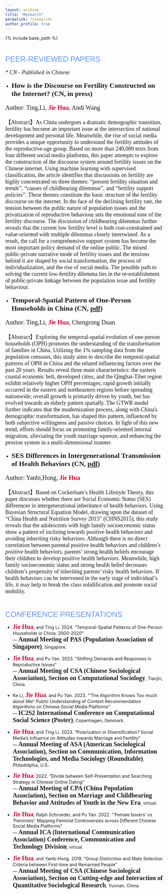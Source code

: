 ```yaml
---
layout: archive
title: "Research"
permalink: /research/
author_profile: true
---
```


{% include base_path %}

<br>

<span style="font-family: Aptos, sans-serif; font-size: 24px; color: #6495ED;">PEER-REVIEWED PAPERS</span>
<p style="font-family: Calibri; font-size: 18px; font-style: italic;">* CN - Published in Chinese</p>

<!--3rd -->
<ul style="list-style-type: disc; padding-left: 20px;">
  <li><span style="font-family: Calibri; font-size: 22px; font-weight: bold;">How is the Discourse on Fertility Constructed on the Internet? (CN, in press)</span></li>
</ul>
<p style="font-family: Calibri; font-size: 20px;">Author: Ting,Li, <b style="color: #C70039;">Jie Hua</b>, Andi Wang</p>

<p style="font-family: 'Times New Roman'; font-size: 18px;">
【Abstract】As China undergoes a dramatic demographic transition, fertility has become an important issue at the intersection of national development and personal life. Meanwhile, the rise of social media provides a unique opportunity to understand the fertility attitudes of the reproductive-age group. Based on more than 240,000 texts from four different social media platforms, this paper attempts to explore the construction of the discourse system around fertility issues on the Chinese internet. Using machine learning with supervised classification, the article identifies that discussions on fertility are highly concentrated on three themes: “present fertility situation and trends”, “causes of childbearing dilemmas”, and “fertility support policies”. These themes constitute the basic structure of the fertility discourse on the internet. In the face of the declining fertility rate, the tension between the public nature of population issues and the privatization of reproductive behaviour sets the emotional tone of the fertility discourse. The discussion of childbearing dilemmas further reveals that the current low fertility level is both cost-constrained and value-oriented with multiple dilemmas closely intertwined. As a result, the call for a comprehensive support system has become the most important policy demand of the online public. The mixed public-private narrative mode of fertility issues and the tensions behind it are shaped by social transformation, the process of individualization, and the rise of social media. The possible path to solving the current low-fertility dilemma lies in the re-establishment of public-private linkage between the population issue and fertility behaviour.
</p>


<!--2nd -->
<ul style="list-style-type: disc; padding-left: 20px;">
  <li><span style="font-family: Calibri; font-size: 22px; font-weight: bold;">Temporal-Spatial Pattern of One-Person Households in China (CN, <a href="https://github.com/jiehua-css/jiehua-css.github.io/blob/master/assets/%E4%B8%AD%E5%9B%BD%E4%BA%92%E8%81%94%E7%BD%91%E7%94%9F%E8%82%B2%E8%AE%AE%E9%A2%98%E4%BD%95%E4%BB%A5%E6%9E%84%E5%BB%BA_%E6%9D%8E%E5%A9%B7.pdf" target="_blank">pdf</a>)</span></li>
</ul>
<p style="font-family: Calibri; font-size: 20px;">Author: Ting,Li, <b style="color: #C70039;">Jie Hua</b>, Chengrong Duan</p>

<p style="font-family: 'Times New Roman'; font-size: 18px;">
【Abstract】Exploring the temporal-spatial evolution of one-person households (OPH) promotes the understanding of the transformation of families in China. Utilizing the 1% sampling data from the population censuses, this study aims to describe the temporal-spatial patterns of OPH in China and the related influencing factors over the past 20 years. Results reveal three main characteristics: the eastern coastal economic belt, developed cities, and the Qinghai-Tibet region exhibit relatively higher OPH percentages; rapid growth initially occurred in the eastern and northeastern regions before spreading nationwide; overall growth is primarily driven by youth, but has evolved towards an elderly pattern spatially. The GTWR model further indicates that the modernization process, along with China's demographic transformation, has shaped this pattern, influenced by both subjective willingness and passive choices. In light of this new trend, efforts should focus on promoting family-oriented internal migration, alleviating the youth marriage squeeze, and enhancing the pension system in a multi-dimensional manner.
</p>


<!--1st -->
<ul style="list-style-type: disc; padding-left: 20px;">
  <li><span style="font-family: Calibri; font-size: 22px; font-weight: bold;">SES Differences in Intergenerational Transmission of Health Behaviors (CN, <a href="https://github.com/jiehua-css/jiehua-css.github.io/raw/master/assets/%E5%81%A5%E5%BA%B7%E8%A1%8C%E4%B8%BA%E4%BB%A3%E9%99%85%E4%BC%A0%E9%80%92%E6%A8%A1%E5%BC%8F%E7%9A%84%E7%A4%BE%E4%BC%9A...CHNS2015%E7%9A%84%E5%AE%9E%E8%AF%81%E7%A0%94%E7%A9%B6_%E6%B4%AA%E5%B2%A9%E7%92%A7.pdf" target="_blank">pdf</a>)</span></li>
</ul>
<p style="font-family: Calibri; font-size: 20px;">Author: Yanbi,Hong, <b style="color: #C70039;">Jie Hua</b></p>

<p style="font-family: 'Times New Roman'; font-size: 18px;">
【Abstract】Based on Cockerham’s Health Lifestyle Theory, this paper discusses whether there are Social Economic Status (SES) differences in intergenerational inheritance of health behaviors. Using Bayesian Structural Equation Model, drawing upon the dataset of “China Health and Nutrition Survey 2015” (CHNS2015), this study reveals that the adolescents with high family socioeconomic status show a pattern of inclining towards positive health behaviors and avoiding inheriting risky behaviors. Although there is no direct correlation between parental positive health behaviors and children’s positive health behaviors, parents’ strong health beliefs encourage their children to develop positive health behaviors. Meanwhile, high family socioeconomic status and strong health belief decreases children’s propensity of inheriting parents’ risky health behaviors. If health behaviors can be intervened in the early stage of individual’s life, it may help to break the class solidification and promote social mobility.
</p>

<br>

<span style="font-family: Aptos, sans-serif; font-size: 24px; color: #6495ED;">CONFERENCE PRESENTATIONS</span>


- <b style="color: #C70039; font-family: Calibri; font-size: 20px;">Jie Hua</b>, and Ting Li. 2024. “Temporal-Spatial Patterns of One-Person Households in China: 2000-2020”  
— <b style="font-family: Calibri; font-size: 20px;">Annual Meeting of PAS (Population Association of Singapore)</b>, Singapore.

- <b style="color: #C70039; font-family: Calibri; font-size: 20px;">Jie Hua</b>, and Pu Yan. 2023. “Shifting Demands and Responses in Reproductive Issues”  
— <b style="font-family: Calibri; font-size: 20px;">Annual Meeting of CSA (Chinese Sociological Association), Section on Computational Sociology</b>, Tianjin, China.

- Ke Li, <b style="color: #C70039; font-family: Calibri; font-size: 20px;">Jie Hua</b>, and Pu Yan. 2023. “‘The Algorithm Knows Too much about Me!’ Public Understanding of Content Recommendation Algorithms on Chinese Social Media Platforms”  
— <b style="font-family: Calibri; font-size: 20px;">IC2S2 International Conference on Computational Social Science (Poster)</b>, Copenhagen, Denmark.

- <b style="color: #C70039; font-family: Calibri; font-size: 20px;">Jie Hua</b>, and Ting Li. 2023. “Polarization or Diversification? Social Media’s Influence on Attitudes towards Marriage and Fertility”  
— <b style="font-family: Calibri; font-size: 20px;">Annual Meeting of ASA (American Sociological Association), Section on Communication, Information Technologies, and Media Sociology (Roundtable)</b>, Philadelphia, U.S..

- <b style="color: #C70039; font-family: Calibri; font-size: 20px;">Jie Hua</b>. 2022. “Divide between Self-Presentation and Searching Strategy in Chinese Online Dating”  
— <b style="font-family: Calibri; font-size: 20px;">Annual Meeting of CPA (China Population Association), Section on Marriage and Childbearing Behavior and Attitudes of Youth in the New Era</b>, virtual.

- <b style="color: #C70039; font-family: Calibri; font-size: 20px;">Jie Hua</b>, Ralph Schroeder, and Pu Yan. 2022. “‘Female boxers’ vs ‘Feminists’: Mapping Feminist Controversies across Different Chinese Social Media Platforms”  
— <b style="font-family: Calibri; font-size: 20px;">Annual ICA (International Communication Association) Conference, Communication and Technology Division</b>, virtual.

- <b style="color: #C70039; font-family: Calibri; font-size: 20px;">Jie Hua</b>, and Yanbi Hong. 2019. “Group Distinction and Mate Selection Criteria between First-time and Remarried People”  
— <b style="font-family: Calibri; font-size: 20px;"> Annual Meeting of CSA (Chinese Sociological Association), Section on Cutting-edge and Interaction of Quantitative Sociological Research</b>, Yunnan, China.

